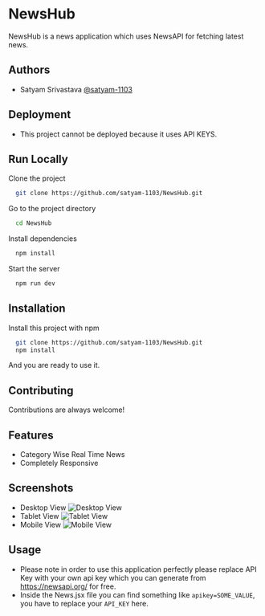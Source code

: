 
# NewsHub

NewsHub is a news application which uses NewsAPI for fetching latest news.




## Authors

- Satyam Srivastava [@satyam-1103](https://www.github.com/satyam-1103)

## Deployment

* This project cannot be deployed because it uses API KEYS.


## Run Locally
Clone the project

```bash
  git clone https://github.com/satyam-1103/NewsHub.git
```

Go to the project directory

```bash
  cd NewsHub
```

Install dependencies

```bash
  npm install
```

Start the server

```bash
  npm run dev
```



## Installation

Install this project with npm

```bash
  git clone https://github.com/satyam-1103/NewsHub.git
  npm install
```
And you are ready to use it.
    
## Contributing

Contributions are always welcome!




## Features

- Category Wise Real Time News
- Completely Responsive


## Screenshots

* Desktop View 
![Desktop View](https://raw.githubusercontent.com/satyam-1103/NewsHub/Master/screencapture-127-0-0-1-5173-entertainment-2022-10-29-16_42_52.png)
* Tablet View
![Tablet View](https://raw.githubusercontent.com/satyam-1103/NewsHub/Master/screencapture-127-0-0-1-5173-entertainment-2022-10-29-16_43_36.png)
* Mobile View
![Mobile View](https://raw.githubusercontent.com/satyam-1103/NewsHub/Master/screencapture-127-0-0-1-5173-entertainment-2022-10-29-16_43_57.png)



## Usage

* Please note in order to use this application perfectly please replace API Key with your own api key which you can generate from https://newsapi.org/ for free.
* Inside the News.jsx file you can find something like `apikey=SOME_VALUE`, you have to replace your `API_KEY` here.
